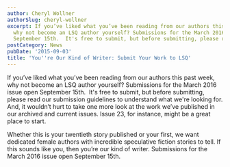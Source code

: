 ```yaml
---
author: Cheryl Wollner
authorSlug: cheryl-wollner
excerpt: If you’ve liked what you’ve been reading from our authors this past week,
  why not become an LSQ author yourself? Submissions for the March 2016 issue open
  September 15th.  It's free to submit, but before submitting, please read our submission...
postCategory: News
pubDate: '2015-09-03'
title: 'You''re Our Kind of Writer: Submit Your Work to LSQ'
---
```

If you’ve liked what you’ve been reading from our authors this past week, why not become an LSQ author yourself? Submissions for the March 2016 issue open September 15th.  It's free to submit, but before submitting, please read our submission guidelines to understand what we're looking for. And, it wouldn’t hurt to take one more look at the work we’ve published in our archived and current issues. Issue 23, for instance, might be a great place to start.

Whether this is your twentieth story published or your first, we want dedicated female authors with incredible speculative fiction stories to tell. If this sounds like you, then you’re our kind of writer. Submissions for the March 2016 issue open September 15th.